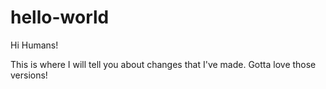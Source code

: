 # hello-world

Hi Humans!

This is where I will tell you about changes that I've made. Gotta love those versions!
